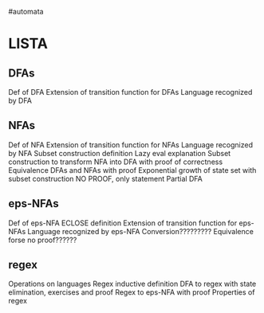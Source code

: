 #automata 
# LISTA
## DFAs
Def of DFA
Extension of transition function for DFAs
Language recognized by DFA
## NFAs
Def of NFA
Extension of transition function for NFAs
Language recognized by NFA
Subset construction definition
Lazy eval explanation
Subset construction to transform NFA into DFA with proof of correctness
Equivalence DFAs and NFAs with proof 
Exponential growth of state set with subset construction NO PROOF, only statement
Partial DFA
## eps-NFAs
Def of eps-NFA
ECLOSE definition
Extension of transition function for eps-NFAs
Language recognized by eps-NFA
Conversion?????????
Equivalence forse no proof??????
## regex
Operations on languages
Regex inductive definition
DFA to regex with state elimination, exercises and proof
Regex to eps-NFA with proof 
Properties of regex


